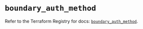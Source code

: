# `boundary_auth_method`

Refer to the Terraform Registry for docs: [`boundary_auth_method`](https://registry.terraform.io/providers/hashicorp/boundary/1.1.15/docs/resources/auth_method).
